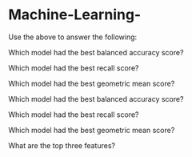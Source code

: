 # Machine-Learning-

Use the above to answer the following:

Which model had the best balanced accuracy score?

Which model had the best recall score?

Which model had the best geometric mean score?



Which model had the best balanced accuracy score?

Which model had the best recall score?

Which model had the best geometric mean score?

What are the top three features?
